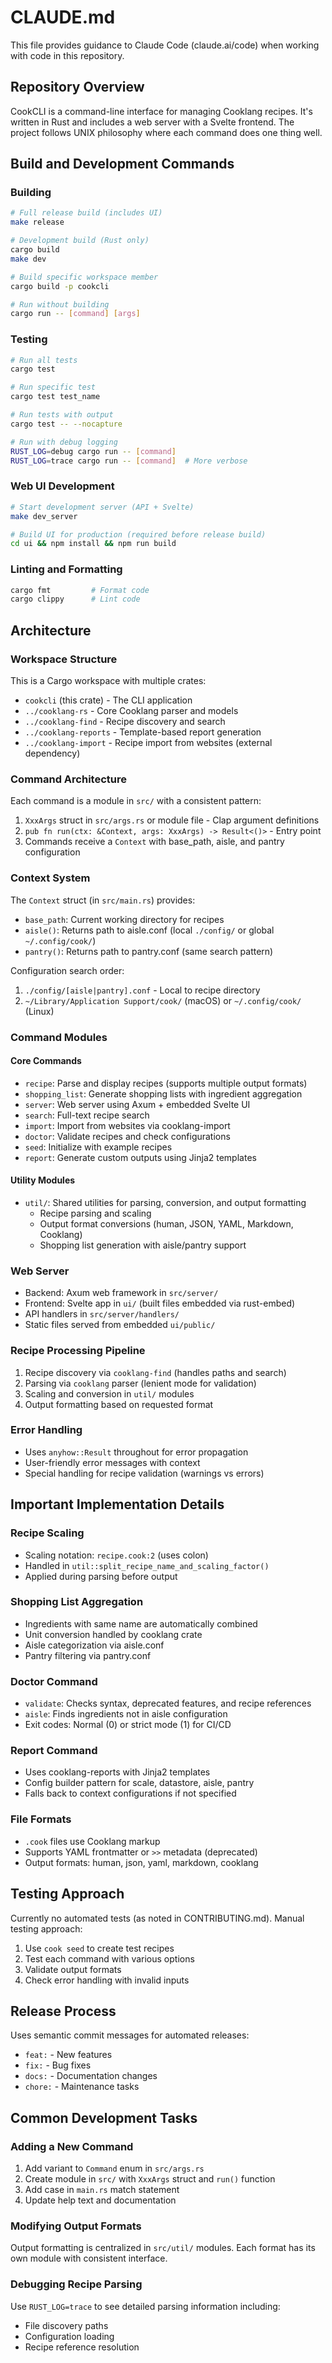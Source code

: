# CLAUDE.md

This file provides guidance to Claude Code (claude.ai/code) when working with code in this repository.

## Repository Overview

CookCLI is a command-line interface for managing Cooklang recipes. It's written in Rust and includes a web server with a Svelte frontend. The project follows UNIX philosophy where each command does one thing well.

## Build and Development Commands

### Building
```bash
# Full release build (includes UI)
make release

# Development build (Rust only)
cargo build
make dev

# Build specific workspace member
cargo build -p cookcli

# Run without building
cargo run -- [command] [args]
```

### Testing
```bash
# Run all tests
cargo test

# Run specific test
cargo test test_name

# Run tests with output
cargo test -- --nocapture

# Run with debug logging
RUST_LOG=debug cargo run -- [command]
RUST_LOG=trace cargo run -- [command]  # More verbose
```

### Web UI Development
```bash
# Start development server (API + Svelte)
make dev_server

# Build UI for production (required before release build)
cd ui && npm install && npm run build
```

### Linting and Formatting
```bash
cargo fmt         # Format code
cargo clippy      # Lint code
```

## Architecture

### Workspace Structure
This is a Cargo workspace with multiple crates:
- `cookcli` (this crate) - The CLI application
- `../cooklang-rs` - Core Cooklang parser and models
- `../cooklang-find` - Recipe discovery and search
- `../cooklang-reports` - Template-based report generation
- `../cooklang-import` - Recipe import from websites (external dependency)

### Command Architecture
Each command is a module in `src/` with a consistent pattern:
1. `XxxArgs` struct in `src/args.rs` or module file - Clap argument definitions
2. `pub fn run(ctx: &Context, args: XxxArgs) -> Result<()>` - Entry point
3. Commands receive a `Context` with base_path, aisle, and pantry configuration

### Context System
The `Context` struct (in `src/main.rs`) provides:
- `base_path`: Current working directory for recipes
- `aisle()`: Returns path to aisle.conf (local `./config/` or global `~/.config/cook/`)
- `pantry()`: Returns path to pantry.conf (same search pattern)

Configuration search order:
1. `./config/[aisle|pantry].conf` - Local to recipe directory
2. `~/Library/Application Support/cook/` (macOS) or `~/.config/cook/` (Linux)

### Command Modules

#### Core Commands
- `recipe`: Parse and display recipes (supports multiple output formats)
- `shopping_list`: Generate shopping lists with ingredient aggregation
- `server`: Web server using Axum + embedded Svelte UI
- `search`: Full-text recipe search
- `import`: Import from websites via cooklang-import
- `doctor`: Validate recipes and check configurations
- `seed`: Initialize with example recipes
- `report`: Generate custom outputs using Jinja2 templates

#### Utility Modules
- `util/`: Shared utilities for parsing, conversion, and output formatting
  - Recipe parsing and scaling
  - Output format conversions (human, JSON, YAML, Markdown, Cooklang)
  - Shopping list generation with aisle/pantry support

### Web Server
- Backend: Axum web framework in `src/server/`
- Frontend: Svelte app in `ui/` (built files embedded via rust-embed)
- API handlers in `src/server/handlers/`
- Static files served from embedded `ui/public/`

### Recipe Processing Pipeline
1. Recipe discovery via `cooklang-find` (handles paths and search)
2. Parsing via `cooklang` parser (lenient mode for validation)
3. Scaling and conversion in `util/` modules
4. Output formatting based on requested format

### Error Handling
- Uses `anyhow::Result` throughout for error propagation
- User-friendly error messages with context
- Special handling for recipe validation (warnings vs errors)

## Important Implementation Details

### Recipe Scaling
- Scaling notation: `recipe.cook:2` (uses colon)
- Handled in `util::split_recipe_name_and_scaling_factor()`
- Applied during parsing before output

### Shopping List Aggregation
- Ingredients with same name are automatically combined
- Unit conversion handled by cooklang crate
- Aisle categorization via aisle.conf
- Pantry filtering via pantry.conf

### Doctor Command
- `validate`: Checks syntax, deprecated features, and recipe references
- `aisle`: Finds ingredients not in aisle configuration
- Exit codes: Normal (0) or strict mode (1) for CI/CD

### Report Command
- Uses cooklang-reports with Jinja2 templates
- Config builder pattern for scale, datastore, aisle, pantry
- Falls back to context configurations if not specified

### File Formats
- `.cook` files use Cooklang markup
- Supports YAML frontmatter or `>>` metadata (deprecated)
- Output formats: human, json, yaml, markdown, cooklang

## Testing Approach

Currently no automated tests (as noted in CONTRIBUTING.md). Manual testing approach:
1. Use `cook seed` to create test recipes
2. Test each command with various options
3. Validate output formats
4. Check error handling with invalid inputs

## Release Process

Uses semantic commit messages for automated releases:
- `feat:` - New features
- `fix:` - Bug fixes  
- `docs:` - Documentation changes
- `chore:` - Maintenance tasks

## Common Development Tasks

### Adding a New Command
1. Add variant to `Command` enum in `src/args.rs`
2. Create module in `src/` with `XxxArgs` struct and `run()` function
3. Add case in `main.rs` match statement
4. Update help text and documentation

### Modifying Output Formats
Output formatting is centralized in `src/util/` modules. Each format has its own module with consistent interface.

### Debugging Recipe Parsing
Use `RUST_LOG=trace` to see detailed parsing information including:
- File discovery paths
- Configuration loading
- Recipe reference resolution